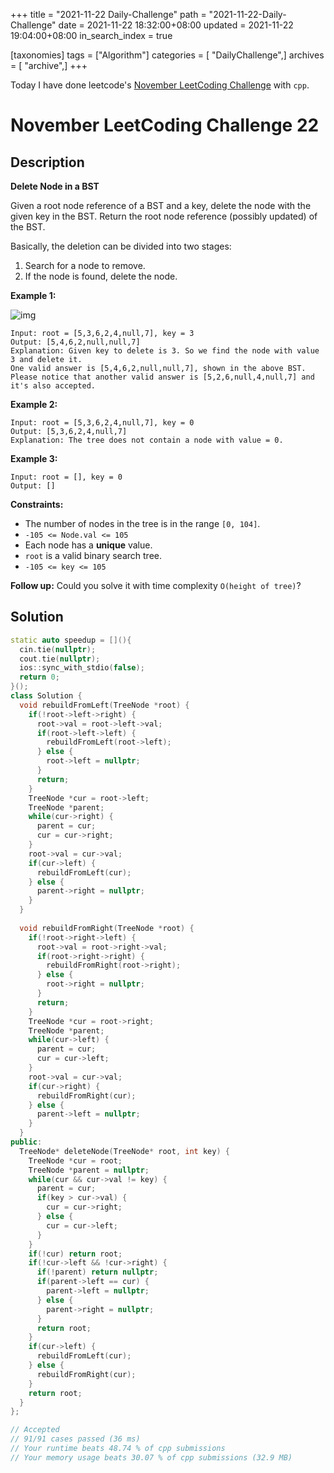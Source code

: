 +++
title = "2021-11-22 Daily-Challenge"
path = "2021-11-22-Daily-Challenge"
date = 2021-11-22 18:32:00+08:00
updated = 2021-11-22 19:04:00+08:00
in_search_index = true

[taxonomies]
tags = ["Algorithm"]
categories = [ "DailyChallenge",]
archives = [ "archive",]
+++

Today I have done leetcode's [November LeetCoding Challenge](https://leetcode.com/problems/delete-node-in-a-bst/) with `cpp`.

<!-- more -->

# November LeetCoding Challenge 22

## Description

**Delete Node in a BST**

Given a root  node reference of a BST and a key, delete the node with the given key in the BST. Return the root node reference (possibly updated) of the BST.

Basically, the deletion can be divided into two stages:

1. Search for a node to remove.
2. If the node is found, delete the node.

 

**Example 1:**

![img](https://assets.leetcode.com/uploads/2020/09/04/del_node_1.jpg)

```
Input: root = [5,3,6,2,4,null,7], key = 3
Output: [5,4,6,2,null,null,7]
Explanation: Given key to delete is 3. So we find the node with value 3 and delete it.
One valid answer is [5,4,6,2,null,null,7], shown in the above BST.
Please notice that another valid answer is [5,2,6,null,4,null,7] and it's also accepted.
```

**Example 2:**

```
Input: root = [5,3,6,2,4,null,7], key = 0
Output: [5,3,6,2,4,null,7]
Explanation: The tree does not contain a node with value = 0.
```

**Example 3:**

```
Input: root = [], key = 0
Output: []
```

 

**Constraints:**

- The number of nodes in the tree is in the range `[0, 104]`.
- `-105 <= Node.val <= 105`
- Each node has a **unique** value.
- `root` is a valid binary search tree.
- `-105 <= key <= 105`

 

**Follow up:** Could you solve it with time complexity `O(height of tree)`?

## Solution

``` cpp
static auto speedup = [](){
  cin.tie(nullptr);
  cout.tie(nullptr);
  ios::sync_with_stdio(false);
  return 0;
}();
class Solution {
  void rebuildFromLeft(TreeNode *root) {
    if(!root->left->right) {
      root->val = root->left->val;
      if(root->left->left) {
        rebuildFromLeft(root->left);
      } else {
        root->left = nullptr;
      }
      return;
    }
    TreeNode *cur = root->left;
    TreeNode *parent;
    while(cur->right) {
      parent = cur;
      cur = cur->right;
    }
    root->val = cur->val;
    if(cur->left) {
      rebuildFromLeft(cur);
    } else {
      parent->right = nullptr;
    }
  }
  
  void rebuildFromRight(TreeNode *root) {
    if(!root->right->left) {
      root->val = root->right->val;
      if(root->right->right) {
        rebuildFromRight(root->right);
      } else {
        root->right = nullptr;
      }
      return;
    }
    TreeNode *cur = root->right;
    TreeNode *parent;
    while(cur->left) {
      parent = cur;
      cur = cur->left;
    }
    root->val = cur->val;
    if(cur->right) {
      rebuildFromRight(cur);
    } else {
      parent->left = nullptr;
    }
  }
public:
  TreeNode* deleteNode(TreeNode* root, int key) {
    TreeNode *cur = root;
    TreeNode *parent = nullptr;
    while(cur && cur->val != key) {
      parent = cur;
      if(key > cur->val) {
        cur = cur->right;
      } else {
        cur = cur->left;
      }
    }
    if(!cur) return root;
    if(!cur->left && !cur->right) {
      if(!parent) return nullptr;
      if(parent->left == cur) {
        parent->left = nullptr;
      } else {
        parent->right = nullptr;
      }
      return root;
    }
    if(cur->left) {
      rebuildFromLeft(cur);
    } else {
      rebuildFromRight(cur);
    }
    return root;
  }
};

// Accepted
// 91/91 cases passed (36 ms)
// Your runtime beats 48.74 % of cpp submissions
// Your memory usage beats 30.07 % of cpp submissions (32.9 MB)
```
